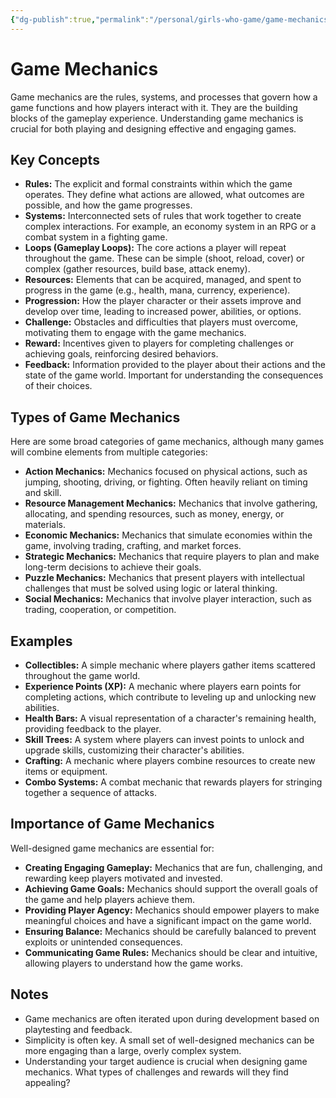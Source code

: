 ```yaml
---
{"dg-publish":true,"permalink":"/personal/girls-who-game/game-mechanics/"}
---
```



# Game Mechanics

Game mechanics are the rules, systems, and processes that govern how a game functions and how players interact with it. They are the building blocks of the gameplay experience. Understanding game mechanics is crucial for both playing and designing effective and engaging games.

## Key Concepts

*   **Rules:** The explicit and formal constraints within which the game operates. They define what actions are allowed, what outcomes are possible, and how the game progresses.
*   **Systems:** Interconnected sets of rules that work together to create complex interactions.  For example, an economy system in an RPG or a combat system in a fighting game.
*   **Loops (Gameplay Loops):**  The core actions a player will repeat throughout the game. These can be simple (shoot, reload, cover) or complex (gather resources, build base, attack enemy).
*   **Resources:**  Elements that can be acquired, managed, and spent to progress in the game (e.g., health, mana, currency, experience).
*   **Progression:**  How the player character or their assets improve and develop over time, leading to increased power, abilities, or options.
*   **Challenge:**  Obstacles and difficulties that players must overcome, motivating them to engage with the game mechanics.
*   **Reward:**  Incentives given to players for completing challenges or achieving goals, reinforcing desired behaviors.
*   **Feedback:**  Information provided to the player about their actions and the state of the game world.  Important for understanding the consequences of their choices.

## Types of Game Mechanics

Here are some broad categories of game mechanics, although many games will combine elements from multiple categories:

*   **Action Mechanics:** Mechanics focused on physical actions, such as jumping, shooting, driving, or fighting. Often heavily reliant on timing and skill.
*   **Resource Management Mechanics:** Mechanics that involve gathering, allocating, and spending resources, such as money, energy, or materials.
*   **Economic Mechanics:** Mechanics that simulate economies within the game, involving trading, crafting, and market forces.
*   **Strategic Mechanics:** Mechanics that require players to plan and make long-term decisions to achieve their goals.
*   **Puzzle Mechanics:** Mechanics that present players with intellectual challenges that must be solved using logic or lateral thinking.
*   **Social Mechanics:** Mechanics that involve player interaction, such as trading, cooperation, or competition.

## Examples

*   **Collectibles:** A simple mechanic where players gather items scattered throughout the game world.
*   **Experience Points (XP):** A mechanic where players earn points for completing actions, which contribute to leveling up and unlocking new abilities.
*   **Health Bars:** A visual representation of a character's remaining health, providing feedback to the player.
*   **Skill Trees:** A system where players can invest points to unlock and upgrade skills, customizing their character's abilities.
*   **Crafting:** A mechanic where players combine resources to create new items or equipment.
*   **Combo Systems:** A combat mechanic that rewards players for stringing together a sequence of attacks.

## Importance of Game Mechanics

Well-designed game mechanics are essential for:

*   **Creating Engaging Gameplay:** Mechanics that are fun, challenging, and rewarding keep players motivated and invested.
*   **Achieving Game Goals:** Mechanics should support the overall goals of the game and help players achieve them.
*   **Providing Player Agency:** Mechanics should empower players to make meaningful choices and have a significant impact on the game world.
*   **Ensuring Balance:** Mechanics should be carefully balanced to prevent exploits or unintended consequences.
*   **Communicating Game Rules:** Mechanics should be clear and intuitive, allowing players to understand how the game works.

## Notes

*   Game mechanics are often iterated upon during development based on playtesting and feedback.
*   Simplicity is often key.  A small set of well-designed mechanics can be more engaging than a large, overly complex system.
*   Understanding your target audience is crucial when designing game mechanics.  What types of challenges and rewards will they find appealing?
